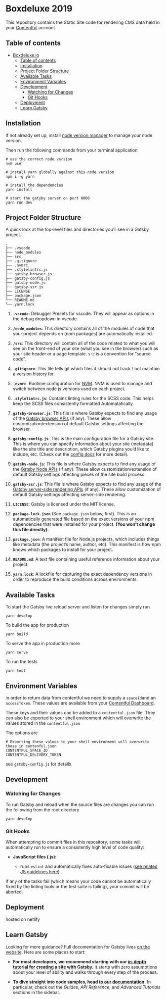 [nvm]: https://github.com/nvm-sh/nvm
[contentful]: https://app.contentful.com/
[storybook]: https://storybook.js.org
[react]: https://reactjs.org/
[jest-cli]: https://jestjs.io/docs/en/cli
[react-testing-library]: https://github.com/testing-library/react-testing-library
[jest-puppeteer]: https://github.com/smooth-code/jest-puppeteer/

# Boxdeluxe 2019

This repository contains the Static Site code for rendering CMS data held in your [Contentful][contentful] account.

## Table of contents

- [Boxdeluxe.io](#espi-ui-kit)
  - [Table of contents](#table-of-contents)
  - [Installation](#installation)
  - [Project Folder Structure](#project-folder-structure)
  - [Available Tasks](#available-tasks)
  - [Environment Variables](#environment-variables)
  - [Development](#development)
    - [Watching for Changes](#watching-for-changes)
    - [Git Hooks](#git-hooks)
  - [Deployment](#deployment)
  - [Learn Gatsby](#learn-gatsby)
  


## Installation

If not already set up, install [node version manager][nvm] to manage your node version.

Then run the following commands from your terminal application

```shell
# use the correct node version
nvm use
```

```shell
# install yarn globally against this node version
npm i -g yarn
```

```shell
# install the dependencies
yarn install
```

```shell
# start the gatyby server on port 8000
yarn run dev
```

## Project Folder Structure

A quick look at the top-level files and directories you'll see in a Gatsby project.

    .
    ├── .vscode
    ├── node_modules
    ├── src
    ├── .gitignore
    ├── .nvmrc
    ├── .stylelintrc.js
    ├── gatsby-browser.js
    ├── gatsby-config.js
    ├── gatsby-node.js
    ├── gatsby-ssr.js
    ├── LICENSE
    ├── package.json
    └── README.md
    └── yarn.lock


1.  **`.vscode`**: Debugger Presets for vscode. They will appear as options in the debug dropdown in vscode.

2.  **`/node_modules`**: This directory contains all of the modules of code that your project depends on (npm packages) are automatically installed.

3.  **`/src`**: This directory will contain all of the code related to what you will see on the front-end of your site (what you see in the browser) such as your site header or a page template. `src` is a convention for “source code”.


4.  **`.gitignore`**: This file tells git which files it should not track / not maintain a version history for.

5.  **`.nvmrc`**: Runtime configuration for [NVM][nvm]. NVM is used to manage and switch between node js versions used on each project.

6.  **`.stylelintrc.js`**: Contains linting rules for the SCSS code. This helps keep the SCSS files consistently formatted Automatatically. 

7.  **`gatsby-browser.js`**: This file is where Gatsby expects to find any usage of the [Gatsby browser APIs](https://www.gatsbyjs.org/docs/browser-apis/) (if any). These allow customization/extension of default Gatsby settings affecting the browser.

8.  **`gatsby-config.js`**: This is the main configuration file for a Gatsby site. This is where you can specify information about your site (metadata) like the site title and description, which Gatsby plugins you’d like to include, etc. (Check out the [config docs](https://www.gatsbyjs.org/docs/gatsby-config/) for more detail).

9.  **`gatsby-node.js`**: This file is where Gatsby expects to find any usage of the [Gatsby Node APIs](https://www.gatsbyjs.org/docs/node-apis/) (if any). These allow customization/extension of default Gatsby settings affecting pieces of the site build process.

10.  **`gatsby-ssr.js`**: This file is where Gatsby expects to find any usage of the [Gatsby server-side rendering APIs](https://www.gatsbyjs.org/docs/ssr-apis/) (if any). These allow customization of default Gatsby settings affecting server-side rendering.

11.  **`LICENSE`**: Gatsby is licensed under the MIT license.

12. **`package-lock.json`** (See `package.json` below, first). This is an automatically generated file based on the exact versions of your npm dependencies that were installed for your project. **(You won’t change this file directly).**

13. **`package.json`**: A manifest file for Node.js projects, which includes things like metadata (the project’s name, author, etc). This manifest is how npm knows which packages to install for your project.

14. **`README.md`**: A text file containing useful reference information about your project.

15. **`yarn.lock`**: A lockfile for capturing the exact dependency versions in order to reproduce the build conditions across environments.

## Available Tasks

To start the Gatsby live reload server and listen for changes simply run

```shell
yarn develop
```

To build the app for production

```shell
yarn build
```

To serve the app in production more

```shell
yarn serve
```

To run the tests

```shell
yarn test
```

## Environment Variables

in order to return data from contentful we need to supply a `spaceId`and an `accessToken`. These values are available from your [Contentful Dashboard][contentful].

These keys and their values can be added to a `contentful.json` file. They can also be exported to your shell environment which will overwrite the values stored in the `contentful.json`

The options are

```shell
# Exporting these values to your shell environment will overwrite those in contenful.json
CONTENTFUL_SPACE_ID
CONTENTFUL_DELIVERY_TOKEN
```

see `gatsby-config.js` for details.

## Development

### Watching for Changes

To run Gatsby and reload when the source files are changes you can run the following from the root directory

```shell
yarn develop
```

### Git Hooks

When attempting to commit files in this repository, some tasks will automatically run to ensure a consistently high level of code quality:

- **JavaScript files (.js):**

  - runs `eslint` and automatically fixes auto-fixable issues ([see related JS guidelines here](https://github.com/airbnb/javascript))

If any of the tasks fail (which means your code cannot be automatically fixed by the linting tools or the test suite is failing), your commit will be aborted.

## Deployment

hosted on netlify

## Learn Gatsby

Looking for more guidance? Full documentation for Gatsby lives [on the website](https://www.gatsbyjs.org/). Here are some places to start:

- **For most developers, we recommend starting with our [in-depth tutorial for creating a site with Gatsby](https://www.gatsbyjs.org/tutorial/).** It starts with zero assumptions about your level of ability and walks through every step of the process.

- **To dive straight into code samples, head [to our documentation](https://www.gatsbyjs.org/docs/).** In particular, check out the _Guides_, _API Reference_, and _Advanced Tutorials_ sections in the sidebar.

